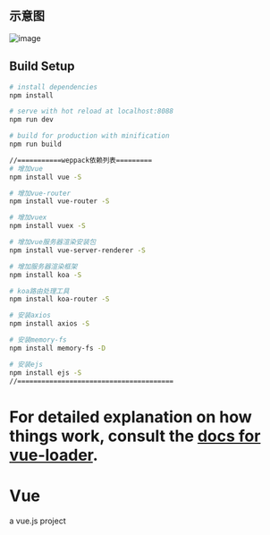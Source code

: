 ## 示意图
![image](https://raw.githubusercontent.com/TangYangDev/Vue-ServerRenderSettings/master/Sketch_Map.jpeg)

## Build Setup

```bash
# install dependencies
npm install

# serve with hot reload at localhost:8088
npm run dev

# build for production with minification
npm run build

//===========weppack依赖列表=========
# 增加vue
npm install vue -S

# 增加vue-router
npm install vue-router -S

# 增加vuex
npm install vuex -S

# 增加vue服务器渲染安装包
npm install vue-server-renderer -S

# 增加服务器渲染框架
npm install koa -S

# koa路由处理工具
npm install koa-router -S

# 安装axios
npm install axios -S

# 安装memory-fs
npm install memory-fs -D

# 安装ejs
npm install ejs -S
//=======================================
```

# For detailed explanation on how things work, consult the [docs for vue-loader](http://vuejs.github.io/vue-loader).

# Vue

a vue.js project
